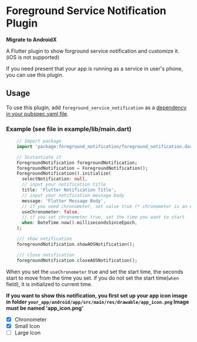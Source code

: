 # Foreground Service Notification Plugin

**Migrate to AndroidX**

A Flutter plugin to show forground service notification and customize it. (iOS is not supported)

If you need present that your app is running as a service in user's phone, you can use this plugin.

## Usage
To use this plugin, add `foreground_service_notification` as a [dependency in your pubspec.yaml file](https://flutter.io/platform-plugins/).

### Example (see file in example/lib/main.dart)

``` dart
    // Import package
    import 'package:foreground_notification/foreground_notification.dart';

    // Instantiate it
    ForegroundNotification foregroundNotification;
    foregroundNotification = ForegroundNotification();
    ForegroundNotification().initialize(
      selectNotification: null,
      // input your notification title
      title: 'Flutter Notification Title',
      // input your notification message body
      message: 'Flutter Message Body',
      // if you need chronometer, set value true (* chronometer is an extremely accurate clock)
      useChronometer: false,
      // if you set chronometer true, set the time you want to start
      when: DateTime.now().millisecondsSinceEpoch,
    );

    /// show notification
    foregroundNotification.showAOSNotification();

    /// close notification
    foregroundNotification.closeAOSNotification();
```

When you set the `useChronometer` true and set the start time, the seconds start to move from the time you set.
if you do not set the start time(`when` field), it is initialized to current time.

**If you want to show this notification, you first set up your app icon image in folder `your_app/android/app/src/main/res/drawable/app_icon.png`
Image must be named 'app_icon.png'**

 - [x] Chronometer
 - [x] Small Icon
 - [ ] Large Icon

